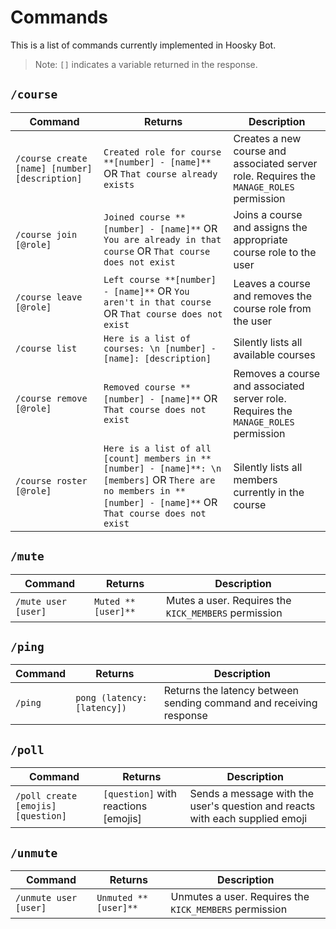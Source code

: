 # Commands

This is a list of commands currently implemented in Hoosky Bot.

> Note: `[]` indicates a variable returned in the response.

## `/course`

| Command                                        | Returns                                                                                                                                                           | Description                                                                             |
| ---------------------------------------------- | ----------------------------------------------------------------------------------------------------------------------------------------------------------------- | --------------------------------------------------------------------------------------- |
| `/course create [name] [number] [description]` | `Created role for course **[number] - [name]**` OR `That course already exists`                                                                                   | Creates a new course and associated server role. Requires the `MANAGE_ROLES` permission |
| `/course join [@role]`                         | `Joined course **[number] - [name]**` OR `You are already in that course` OR `That course does not exist`                                                         | Joins a course and assigns the appropriate course role to the user                      |
| `/course leave [@role]`                        | `Left course **[number] - [name]**` OR `You aren't in that course` OR `That course does not exist`                                                                | Leaves a course and removes the course role from the user                               |
| `/course list`                                 | `Here is a list of courses: \n [number] - [name]: [description]`                                                                                                  | Silently lists all available courses                                                    |
| `/course remove [@role]`                       | `Removed course **[number] - [name]**` OR `That course does not exist`                                                                                            | Removes a course and associated server role. Requires the `MANAGE_ROLES` permission     |
| `/course roster [@role]`                       | `Here is a list of all [count] members in **[number] - [name]**: \n [members]` OR `There are no members in **[number] - [name]**` OR `That course does not exist` | Silently lists all members currently in the course                                      |

## `/mute`

| Command             | Returns            | Description                                          |
| ------------------- | ------------------ | ---------------------------------------------------- |
| `/mute user [user]` | `Muted **[user]**` | Mutes a user. Requires the `KICK_MEMBERS` permission |

## `/ping`

| Command | Returns                     | Description                                                        |
| ------- | --------------------------- | ------------------------------------------------------------------ |
| `/ping` | `pong (latency: [latency])` | Returns the latency between sending command and receiving response |

## `/poll`

| Command                            | Returns                              | Description                                                                  |
| ---------------------------------- | ------------------------------------ | ---------------------------------------------------------------------------- |
| `/poll create [emojis] [question]` | `[question]` with reactions [emojis] | Sends a message with the user's question and reacts with each supplied emoji |

## `/unmute`

| Command               | Returns              | Description                                            |
| --------------------- | -------------------- | ------------------------------------------------------ |
| `/unmute user [user]` | `Unmuted **[user]**` | Unmutes a user. Requires the `KICK_MEMBERS` permission |
